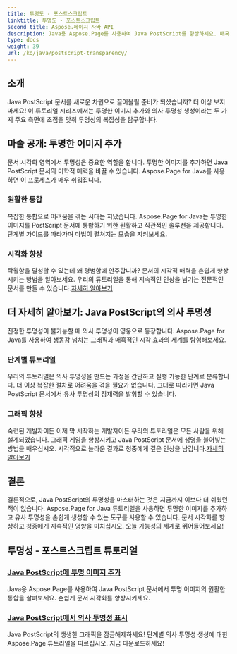 ```yaml
---
title: 투명도 - 포스트스크립트
linktitle: 투명도 - 포스트스크립트
second_title: Aspose.페이지 자바 API
description: Java용 Aspose.Page를 사용하여 Java PostScript를 향상하세요. 매혹적인 시각화를 위해 투명한 이미지를 원활하게 통합하고 생생한 의사 투명성을 생성합니다.
type: docs
weight: 39
url: /ko/java/postscript-transparency/
---
```

## 소개

Java PostScript 문서를 새로운 차원으로 끌어올릴 준비가 되셨습니까? 더 이상 보지 마세요! 이 튜토리얼 시리즈에서는 투명한 이미지 추가와 의사 투명성 생성이라는 두 가지 주요 측면에 초점을 맞춰 투명성의 복잡성을 탐구합니다.

## 마술 공개: 투명한 이미지 추가
문서 시각화 영역에서 투명성은 중요한 역할을 합니다. 투명한 이미지를 추가하면 Java PostScript 문서의 미학적 매력을 바꿀 수 있습니다. Aspose.Page for Java를 사용하면 이 프로세스가 매우 쉬워집니다.

### 원활한 통합
복잡한 통합으로 어려움을 겪는 시대는 지났습니다. Aspose.Page for Java는 투명한 이미지를 PostScript 문서에 통합하기 위한 원활하고 직관적인 솔루션을 제공합니다. 단계별 가이드를 따라가며 마법이 펼쳐지는 모습을 지켜보세요. 

### 시각화 향상
 탁월함을 달성할 수 있는데 왜 평범함에 안주합니까? 문서의 시각적 매력을 손쉽게 향상시키는 방법을 알아보세요. 우리의 튜토리얼을 통해 지속적인 인상을 남기는 전문적인 문서를 만들 수 있습니다.[자세히 알아보기](./add-transparent-image/)

## 더 자세히 알아보기: Java PostScript의 의사 투명성
진정한 투명성이 불가능할 때 의사 투명성이 영웅으로 등장합니다. Aspose.Page for Java를 사용하여 생동감 넘치는 그래픽과 매혹적인 시각 효과의 세계를 탐험해보세요.

### 단계별 튜토리얼
우리의 튜토리얼은 의사 투명성을 만드는 과정을 간단하고 실행 가능한 단계로 분류합니다. 더 이상 복잡한 절차로 어려움을 겪을 필요가 없습니다. 그대로 따라가면 Java PostScript 문서에서 유사 투명성의 잠재력을 발휘할 수 있습니다.

### 그래픽 향상
 숙련된 개발자이든 이제 막 시작하는 개발자이든 우리의 튜토리얼은 모든 사람을 위해 설계되었습니다. 그래픽 게임을 향상시키고 Java PostScript 문서에 생명을 불어넣는 방법을 배우십시오. 시각적으로 놀라운 결과로 청중에게 깊은 인상을 남깁니다.[자세히 알아보기](./show-pseudo-transparency/)

## 결론
결론적으로, Java PostScript의 투명성을 마스터하는 것은 지금까지 이보다 더 쉬웠던 적이 없습니다. Aspose.Page for Java 튜토리얼을 사용하면 투명한 이미지를 추가하고 유사 투명성을 손쉽게 생성할 수 있는 도구를 사용할 수 있습니다. 문서 시각화를 향상하고 청중에게 지속적인 영향을 미치십시오. 오늘 가능성의 세계로 뛰어들어보세요!
## 투명성 - 포스트스크립트 튜토리얼
### [Java PostScript에 투명 이미지 추가](./add-transparent-image/)
Java용 Aspose.Page를 사용하여 Java PostScript 문서에서 투명 이미지의 원활한 통합을 살펴보세요. 손쉽게 문서 시각화를 향상시키세요.
### [Java PostScript에서 의사 투명성 표시](./show-pseudo-transparency/)
Java PostScript의 생생한 그래픽을 잠금해제하세요! 단계별 의사 투명성 생성에 대한 Aspose.Page 튜토리얼을 따르십시오. 지금 다운로드하세요!